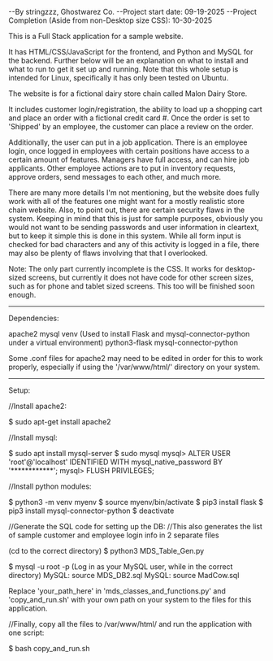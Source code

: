 --By stringzzz, Ghostwarez Co.
--Project start date: 09-19-2025
--Project Completion (Aside from non-Desktop size CSS): 10-30-2025

This is a Full Stack application for a sample website.


It has HTML/CSS/JavaScript for the frontend, and Python and MySQL for the backend. Further below will be an explanation on what to install and what to run to get it set up and running. Note that this whole setup is intended for Linux, specifically it has only been tested on Ubuntu.


The website is for a fictional dairy store chain called Malon Dairy Store.


It includes customer login/registration, the ability to load up a shopping cart
and place an order with a fictional credit card #. Once the order is set to 'Shipped' by an employee, the customer can place a review on the order.


Additionally, the user can put in a job application. There is an employee login, once logged in employees with certain positions have access to a certain amount of features. Managers have full access, and can hire job applicants. Other employee actions are to put in inventory requests, approve orders, send messages to each other, and much more.


There are many more details I'm not mentioning, but the website does fully work with all of the features one might want for a mostly realistic store chain website. Also, to point out, there are certain security flaws in the system. Keeping in mind that this is just for sample purposes, obviously you would not
want to be sending passwords and user information in cleartext, but to keep it simple this is done in this system. While all form input is checked for bad characters and any of this activity is logged in a file, there may also be plenty of flaws involving that that I overlooked.


Note: The only part currently incomplete is the CSS. It works for desktop-sized screens, but currently it does not have code for other screen sizes, such as for phone and tablet sized screens. This too will be finished soon enough.


---------------------------------------------------

Dependencies:

apache2
mysql
venv (Used to install Flask and mysql-connector-python under a virtual environment)
python3-flask
mysql-connector-python


Some .conf files for apache2 may need to be edited in order for this to work properly, especially if using the '/var/www/html/' directory on your system.


----------------------------------------------------

Setup:

//Install apache2:

$ sudo apt-get install apache2


//Install mysql:

$ sudo apt install mysql-server
$ sudo mysql
mysql> ALTER USER 'root'@'localhost' IDENTIFIED WITH mysql_native_password BY '************';
mysql> FLUSH PRIVILEGES;


//Install python modules:

$ python3 -m venv myenv
$ source myenv/bin/activate
$ pip3 install flask
$ pip3 install mysql-connector-python
$ deactivate


//Generate the SQL code for setting up the DB:
//This also generates the list of sample customer and employee login info in 2 separate files

(cd to the correct directory)
$ python3 MDS_Table_Gen.py


$ mysql -u root -p
(Log in as your MySQL user, while in the correct directory)
MySQL: source MDS_DB2.sql
MySQL: source MadCow.sql


Replace 'your_path_here' in 'mds_classes_and_functions.py' and 
'copy_and_run.sh' with your own path on your system to the files for this application.


//Finally, copy all the files to /var/www/html/ and run the application with one script:

$ bash copy_and_run.sh

